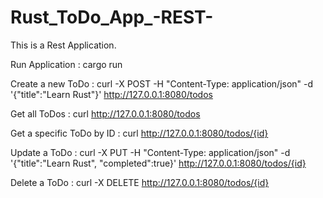 # Rust_ToDo_App_-REST-

This is a Rest Application.

Run Application : cargo run

Create a new ToDo : curl -X POST -H "Content-Type: application/json" -d '{"title":"Learn Rust"}' http://127.0.0.1:8080/todos

Get all ToDos : curl http://127.0.0.1:8080/todos

Get a specific ToDo by ID : curl http://127.0.0.1:8080/todos/{id}

Update a ToDo : curl -X PUT -H "Content-Type: application/json" -d '{"title":"Learn Rust", "completed":true}' http://127.0.0.1:8080/todos/{id}

Delete a ToDo : curl -X DELETE http://127.0.0.1:8080/todos/{id}
